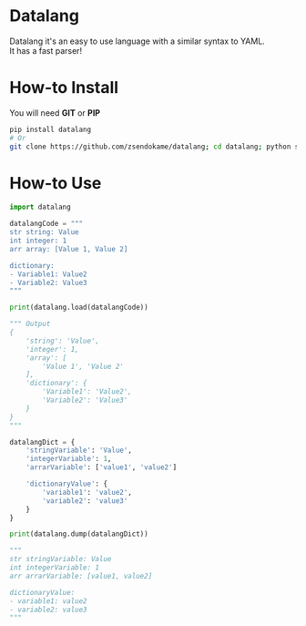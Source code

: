 # Datalang
Datalang it's an easy to use language with a similar syntax to YAML.<br>
It has a fast parser!

# How-to Install
You will need **GIT** or **PIP**
```sh
pip install datalang
# Or
git clone https://github.com/zsendokame/datalang; cd datalang; python setup.py
```

# How-to Use
```python
import datalang

datalangCode = """
str string: Value
int integer: 1
arr array: [Value 1, Value 2]

dictionary:
- Variable1: Value2
- Variable2: Value3
"""

print(datalang.load(datalangCode))

""" Output
{
    'string': 'Value',
    'integer': 1,
    'array': [
        'Value 1', 'Value 2'
    ],
    'dictionary': {
        'Variable1': 'Value2',
        'Variable2': 'Value3'
    }
}
"""

datalangDict = {
    'stringVariable': 'Value',
    'integerVariable': 1,
    'arrarVariable': ['value1', 'value2']

    'dictionaryValue': {
        'variable1': 'value2',
        'variable2': 'value3'
    }
}

print(datalang.dump(datalangDict))

"""
str stringVariable: Value
int integerVariable: 1
arr arrarVariable: [value1, value2]

dictionaryValue:
- variable1: value2
- variable2: value3
"""
```